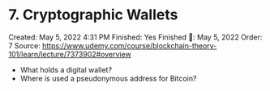 # 7. Cryptographic Wallets

Created: May 5, 2022 4:31 PM
Finished: Yes
Finished 📅: May 5, 2022
Order: 7
Source: https://www.udemy.com/course/blockchain-theory-101/learn/lecture/7373902#overview

- What holds a digital wallet?
- Where is used a pseudonymous address for Bitcoin?